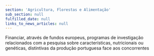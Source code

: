 ```yaml
---
section: 'Agricultura, Florestas e Alimentação'
sub_section: null
fulfilled_date: null
links_to_news_articles: null
---
```


Financiar, através de fundos europeus, programas de investigação relacionados com a pesquisa sobre características, nutricionais ou genéticas, distintivas da produção portuguesa face aos concorrentes